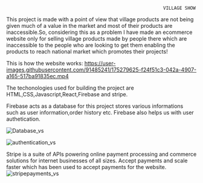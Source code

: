                                                               VILLAGE SHOW
This project is made with a point of view that village products are not being given much of a value in the market and most of their products are inaccessible.So, considering this as a problem I have made an ecommerce website only for selling village products made by people there which are inaccessible to the people who are looking to get them enabling the products to reach national market which promotes their projects!

This is how the website works:
https://user-images.githubusercontent.com/91485241/175279625-f24f51c3-042a-4907-a165-517ba91835ec.mp4

The techonologies used for building the project are HTML,CSS,Javascript,React,Firebase and stripe.

Firebase acts as a database for this project stores various informations such as user information,order history etc. Firebase also helps us with user authetication.

![Database_vs](https://user-images.githubusercontent.com/91485241/175280921-b80a0ce7-8623-47f8-b859-b61aad64a978.jpg)

![authentication_vs](https://user-images.githubusercontent.com/91485241/175280874-6ede9449-012d-43e4-b3d2-b87dc581ee81.jpg)

Stripe is a suite of APIs powering online payment processing and commerce solutions for internet businesses of all sizes. Accept payments and scale faster which has been used to accept payments for the website.
![stripepayments_vs](https://user-images.githubusercontent.com/91485241/175280978-6d81ed75-ee7a-4361-967e-d40b4b8cad56.jpg)
